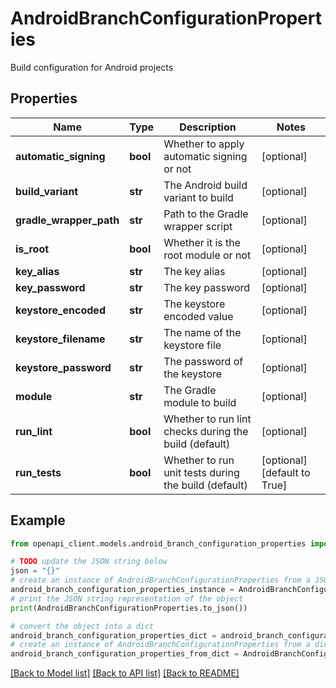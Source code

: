 # AndroidBranchConfigurationProperties

Build configuration for Android projects

## Properties

Name | Type | Description | Notes
------------ | ------------- | ------------- | -------------
**automatic_signing** | **bool** | Whether to apply automatic signing or not | [optional] 
**build_variant** | **str** | The Android build variant to build | [optional] 
**gradle_wrapper_path** | **str** | Path to the Gradle wrapper script | [optional] 
**is_root** | **bool** | Whether it is the root module or not | [optional] 
**key_alias** | **str** | The key alias | [optional] 
**key_password** | **str** | The key password | [optional] 
**keystore_encoded** | **str** | The keystore encoded value | [optional] 
**keystore_filename** | **str** | The name of the keystore file | [optional] 
**keystore_password** | **str** | The password of the keystore | [optional] 
**module** | **str** | The Gradle module to build | [optional] 
**run_lint** | **bool** | Whether to run lint checks during the build (default) | [optional] 
**run_tests** | **bool** | Whether to run unit tests during the build (default) | [optional] [default to True]

## Example

```python
from openapi_client.models.android_branch_configuration_properties import AndroidBranchConfigurationProperties

# TODO update the JSON string below
json = "{}"
# create an instance of AndroidBranchConfigurationProperties from a JSON string
android_branch_configuration_properties_instance = AndroidBranchConfigurationProperties.from_json(json)
# print the JSON string representation of the object
print(AndroidBranchConfigurationProperties.to_json())

# convert the object into a dict
android_branch_configuration_properties_dict = android_branch_configuration_properties_instance.to_dict()
# create an instance of AndroidBranchConfigurationProperties from a dict
android_branch_configuration_properties_from_dict = AndroidBranchConfigurationProperties.from_dict(android_branch_configuration_properties_dict)
```
[[Back to Model list]](../README.md#documentation-for-models) [[Back to API list]](../README.md#documentation-for-api-endpoints) [[Back to README]](../README.md)


